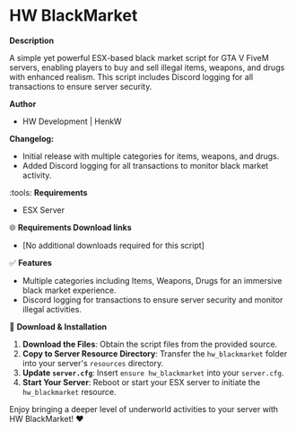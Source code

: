 # HW BlackMarket

**Description**

A simple yet powerful ESX-based black market script for GTA V FiveM servers, enabling players to buy and sell illegal items, weapons, and drugs with enhanced realism. This script includes Discord logging for all transactions to ensure server security.

**Author**
- HW Development | HenkW

**Changelog:**
- Initial release with multiple categories for items, weapons, and drugs.
- Added Discord logging for all transactions to monitor black market activity.

:tools: **Requirements**
- ESX Server

:globe_with_meridians: **Requirements Download links**
- [No additional downloads required for this script]

:white_check_mark: **Features**
- Multiple categories including Items, Weapons, Drugs for an immersive black market experience.
- Discord logging for transactions to ensure server security and monitor illegal activities.

:wrench: **Download & Installation**

1. **Download the Files**: Obtain the script files from the provided source.
2. **Copy to Server Resource Directory**: Transfer the `hw_blackmarket` folder into your server's `resources` directory.
3. **Update `server.cfg`**: Insert `ensure hw_blackmarket` into your `server.cfg`.
4. **Start Your Server**: Reboot or start your ESX server to initiate the `hw_blackmarket` resource.

Enjoy bringing a deeper level of underworld activities to your server with HW BlackMarket! ❤